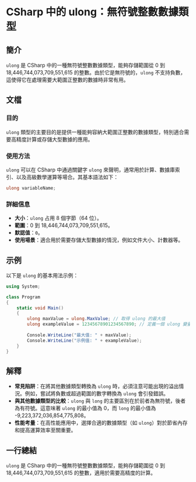 <!--
Meta Description: # CSharp 中的 ulong：無符號整數數據類型 ## 簡介 `ulong` 是 CSharp 中的一種無符號整數數據類型，能夠存儲範圍從 0 到 18,446,744,073,709,551,615 的整數。由於它是無符號的，`ulong` 不支持負數，這使得它在處理需要大範圍正整數的數據時...
Meta Keywords: ulong, csharp, 446, 744, 073
-->

# CSharp 中的 ulong：無符號整數數據類型

## 簡介
`ulong` 是 CSharp 中的一種無符號整數數據類型，能夠存儲範圍從 0 到 18,446,744,073,709,551,615 的整數。由於它是無符號的，`ulong` 不支持負數，這使得它在處理需要大範圍正整數的數據時非常有用。

## 文檔
### 目的
`ulong` 類型的主要目的是提供一種能夠容納大範圍正整數的數據類型，特別適合需要高精度計算或存儲大型數據的應用。

### 使用方法
`ulong` 可以在 CSharp 中通過關鍵字 `ulong` 來聲明，通常用於計算、數據庫索引、以及高級數學運算等場合。其基本語法如下：

```csharp
ulong variableName;
```

### 詳細信息
- **大小**：`ulong` 占用 8 個字節（64 位）。
- **範圍**：0 到 18,446,744,073,709,551,615。
- **默認值**：`0`。
- **使用場景**：適合用於需要存儲大型數據的情況，例如文件大小、計數器等。

## 示例
以下是 `ulong` 的基本用法示例：

```csharp
using System;

class Program
{
    static void Main()
    {
        ulong maxValue = ulong.MaxValue; // 取得 ulong 的最大值
        ulong exampleValue = 12345678901234567890; // 定義一個 ulong 變量
        
        Console.WriteLine("最大值: " + maxValue);
        Console.WriteLine("示例值: " + exampleValue);
    }
}
```

## 解釋
- **常見陷阱**：在將其他數據類型轉換為 `ulong` 時，必須注意可能出現的溢出情況。例如，嘗試將負數或超過範圍的數字轉換為 `ulong` 會引發錯誤。
- **與其他數據類型的比較**：`ulong` 與 `long` 的主要區別在於前者為無符號，後者為有符號。這意味著 `ulong` 的最小值為 0，而 `long` 的最小值為 -9,223,372,036,854,775,808。
- **性能考量**：在高性能應用中，選擇合適的數據類型（如 `ulong`）對於節省內存和提高運算效率至關重要。

## 一行總結
`ulong` 是 CSharp 中的一種無符號整數數據類型，能夠存儲範圍從 0 到 18,446,744,073,709,551,615 的整數，適用於需要高精度的計算。